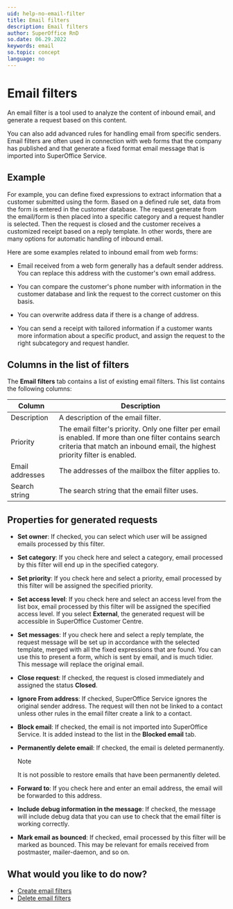 ```yaml
---
uid: help-no-email-filter
title: Email filters
description: Email filters
author: SuperOffice RnD
so.date: 06.29.2022
keywords: email
so.topic: concept
language: no
---
```


# Email filters

An email filter is a tool used to analyze the content of inbound email, and generate a request based on this content.

You can also add advanced rules for handling email from specific senders. Email filters are often used in connection with web forms that the company has published and that generate a fixed format email message that is imported into SuperOffice Service.

## Example

For example, you can define fixed expressions to extract information that a customer submitted using the form. Based on a defined rule set, data from the form is entered in the customer database. The request generate from the email/form is then placed into a specific category and a request handler is selected. Then the request is closed and the customer receives a customized receipt based on a reply template. In other words, there are many options for automatic handling of inbound email.

Here are some examples related to inbound email from web forms:

* Email received from a web form generally has a default sender address. You can replace this address with the customer's own email address.

* You can compare the customer's phone number with information in the customer database and link the request to the correct customer on this basis.

* You can overwrite address data if there is a change of address.

* You can send a receipt with tailored information if a customer wants more information about a specific product, and assign the request to the right subcategory and request handler.

## Columns in the list of filters

The **Email filters** tab contains a list of existing email filters. This list contains the following columns:

| Column | Description |
|---|---|
| Description | A description of the email filter. |
| Priority | The email filter's priority. Only one filter per email is enabled. If more than one filter contains search criteria that match an inbound email, the highest priority filter is enabled. |
| Email addresses | The addresses of the mailbox the filter applies to. |
| Search string | The search string that the email filter uses. |

## Properties for generated requests

* **Set owner**: If checked, you can select which user will be assigned emails processed by this filter.

* **Set category**: If you check here and select a category, email processed by this filter will end up in the specified category.

* **Set priority**: If you check here and select a priority, email processed by this filter will be assigned the specified priority.

* **Set access level**: If you check here and select an access level from the list box, email processed by this filter will be assigned the specified access level. If you select **External**, the generated request will be accessible in SuperOffice Customer Centre.

* **Set messages**: If you check here and select a reply template, the request message will be set up in accordance with the selected template, merged with all the fixed expressions that are found. You can use this to present a form, which is sent by email, and is much tidier. This message will replace the original email.

* **Close request**: If checked, the request is closed immediately and assigned the status **Closed**.

* **Ignore From address**: If checked, SuperOffice Service ignores the original sender address. The request will then not be linked to a contact unless other rules in the email filter create a link to a contact.

* **Block email**: If checked, the email is not imported into SuperOffice Service. It is added instead to the list in the **Blocked email** tab.

* **Permanently delete email**: If checked, the email is deleted permanently.

    > [!NOTE]
    > It is not possible to restore emails that have been permanently deleted.

* **Forward to**: If you check here and enter an email address, the email will be forwarded to this address.

* **Include debug information in the message**: If checked, the message will include debug data that you can use to check that the email filter is working correctly.

* **Mark email as bounced**: If checked, email processed by this filter will be marked as bounced. This may be relevant for emails received from postmaster, mailer-daemon, and so on.

## What would you like to do now?

* [Create email filters][1]
* [Delete email filters][2]

<!-- Referenced links -->
[1]: create-email-filter.md
[2]: delete-email-filter.md

<!-- Referenced images -->

